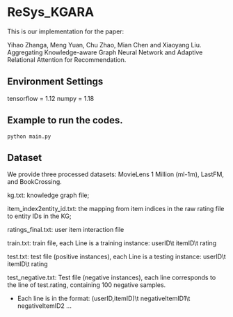 # ReSys_KGARA

This is our implementation for the paper:

Yihao Zhanga, Meng Yuan, Chu Zhao, Mian Chen and Xiaoyang Liu. Aggregating Knowledge-aware Graph Neural Network and Adaptive Relational Attention for Recommendation.

## Environment Settings

 tensorflow = 1.12
 numpy = 1.18

## Example to run the codes.

```
python main.py
```

## Dataset

We provide three processed datasets: MovieLens 1 Million (ml-1m), LastFM, and BookCrossing. 

kg.txt: knowledge graph file;

item_index2entity_id.txt: the mapping from item indices in the raw rating file to entity IDs in the KG;

ratings_final.txt: user item interaction file

train.txt: train file, each Line is a training instance: userID\t itemID\t rating

test.txt: test file (positive instances), each Line is a testing instance: userID\t itemID\t rating

test_negative.txt:  Test file (negative instances), each line corresponds to the line of test.rating, containing 100 negative samples.  
- Each line is in the format: (userID,itemID)\t negativeItemID1\t negativeItemID2 ...
   
   
